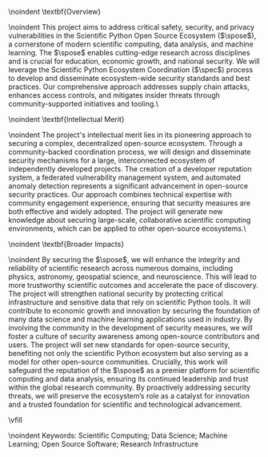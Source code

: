 \noindent \textbf{Overview}

\noindent This project aims to address critical safety, security, and privacy vulnerabilities in the Scientific Python Open Source Ecosystem ($\spose$), a cornerstone of modern scientific computing, data analysis, and machine learning.
The $\spose$ enables cutting-edge research across disciplines and is crucial for education, economic growth, and national security.
We will leverage the Scientific Python Ecosystem Coordination ($\spec$) process to develop and disseminate ecosystem-wide security standards and best practices.
Our comprehensive approach addresses supply chain attacks, enhances access controls, and mitigates insider threats through community-supported initiatives and tooling.\

\noindent \textbf{Intellectual Merit}

\noindent The project's intellectual merit lies in its pioneering approach to securing a complex, decentralized open-source ecosystem.
Through a community-backed coordination process, we will design and disseminate security mechanisms for a large, interconnected ecosystem of independently developed projects.
The creation of a developer reputation system, a federated vulnerability management system, and automated anomaly detection represents a significant advancement in open-source security practices.
Our approach combines technical expertise with community engagement experience, ensuring that security measures are both effective and widely adopted.
The project will generate new knowledge about securing large-scale, collaborative scientific computing environments, which can be applied to other open-source ecosystems.\

\noindent \textbf{Broader Impacts}

\noindent By securing the $\spose$, we will enhance the integrity and reliability of scientific research across numerous domains, including physics, astronomy, geospatial science, and neuroscience.
This will lead to more trustworthy scientific outcomes and accelerate the pace of discovery.
The project will strengthen national security by protecting critical infrastructure and sensitive data that rely on scientific Python tools.
It will contribute to economic growth and innovation by securing the foundation of many data science and machine learning applications used in industry.
By involving the community in the development of security measures, we will foster a culture of security awareness among open-source contributors and users.
The project will set new standards for open-source security, benefiting not only the scientific Python ecosystem but also serving as a model for other open-source communities.
Crucially, this work will safeguard the reputation of the $\spose$ as a premier platform for scientific computing and data analysis, ensuring its continued leadership and trust within the global research community.
By proactively addressing security threats, we will preserve the ecosystem’s role as a catalyst for innovation and a trusted foundation for scientific and technological advancement.

\vfill

\noindent Keywords: Scientific Computing; Data Science; Machine Learning; Open Source Software; Research Infrastructure
